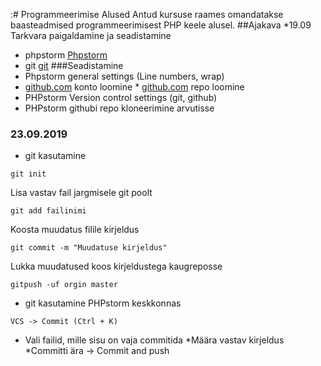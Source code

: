:# Programmeerimise Alused
Antud kursuse raames omandatakse baasteadmised programmeerimisest PHP keele alusel.
##Ajakava
*19.09 Tarkvara paigaldamine ja seadistamine
 * phpstorm [Phpstorm](https://www.jetbrains.com/phpstorm/download/download-thanks.html)
  * git  [git](https://github.com/)
  ###Seadistamine
  * Phpstorm general settings (Line numbers, wrap)
  *  [github.com](github.com) konto loomine
    *  [github.com](github.com) repo loomine
  * PHPstorm Version control settings (git, github)
  * PHPstorm githubi repo kloneerimine arvutisse
  ### 23.09.2019
  * git kasutamine
  ````
  git init
````
Lisa vastav fail jargmisele git poolt
```
git add failinimi
```
Koosta muudatus filile kirjeldus
```
git commit -m "Muudatuse kirjeldus"
```
Lukka muudatused koos kirjeldustega kaugreposse
```
gitpush -uf orgin master
```
* git kasutamine PHPstorm keskkonnas
```
VCS -> Commit (Ctrl + K)
```
* Vali failid, mille sisu on vaja commitida
*Määra vastav kirjeldus
*Committi ära -> Commit and push
